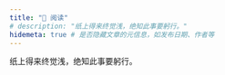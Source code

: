 ```yaml
---
title: "📕 阅读"
# description: "纸上得来终觉浅，绝知此事要躬行。"
hidemeta: true # 是否隐藏文章的元信息，如发布日期、作者等
---
```


纸上得来终觉浅，绝知此事要躬行。


<!-- more -->